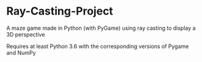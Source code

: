 # Ray-Casting-Project
A maze game made in Python (with PyGame) using ray casting to display a 3D perspective

Requires at least Python 3.6 with the corresponding versions of Pygame and NumPy
